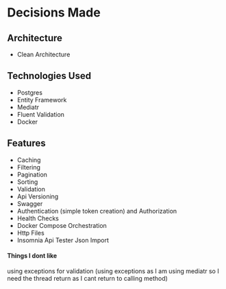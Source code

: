 # Decisions Made

## Architecture
* Clean Architecture

## Technologies Used
* Postgres
* Entity Framework
* Mediatr
* Fluent Validation
* Docker

## Features
* Caching
* Filtering
* Pagination
* Sorting
* Validation
* Api Versioning
* Swagger
* Authentication (simple token creation) and Authorization
* Health Checks
* Docker Compose Orchestration
* Http Files
* Insomnia Api Tester Json Import

#### Things I dont like
using exceptions for validation (using exceptions as I am using mediatr so I need the thread return as I cant return to calling method)


